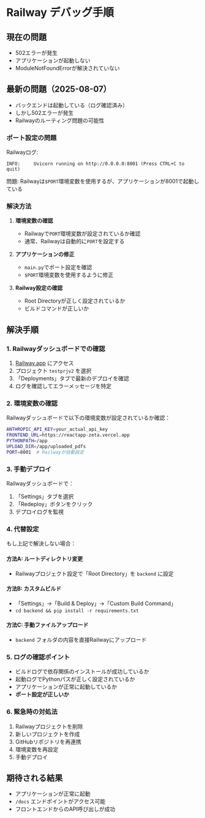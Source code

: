 # Railway デバッグ手順

## 現在の問題
- 502エラーが発生
- アプリケーションが起動しない
- ModuleNotFoundErrorが解決されていない

## 最新の問題（2025-08-07）
- バックエンドは起動している（ログ確認済み）
- しかし502エラーが発生
- Railwayのルーティング問題の可能性

### ポート設定の問題
Railwayログ:
```
INFO:     Uvicorn running on http://0.0.0.0:8001 (Press CTRL+C to quit)
```

問題: Railwayは`$PORT`環境変数を使用するが、アプリケーションが8001で起動している

### 解決方法
1. **環境変数の確認**
   - Railwayで`PORT`環境変数が設定されているか確認
   - 通常、Railwayは自動的に`PORT`を設定する

2. **アプリケーションの修正**
   - `main.py`でポート設定を確認
   - `$PORT`環境変数を使用するように修正

3. **Railway設定の確認**
   - Root Directoryが正しく設定されているか
   - ビルドコマンドが正しいか

## 解決手順

### 1. Railwayダッシュボードでの確認
1. [Railway.app](https://railway.app) にアクセス
2. プロジェクト `testprjv2` を選択
3. 「Deployments」タブで最新のデプロイを確認
4. ログを確認してエラーメッセージを特定

### 2. 環境変数の確認
Railwayダッシュボードで以下の環境変数が設定されているか確認：

```bash
ANTHROPIC_API_KEY=your_actual_api_key
FRONTEND_URL=https://reactapp-zeta.vercel.app
PYTHONPATH=/app
UPLOAD_DIR=/app/uploaded_pdfs
PORT=8001  # Railwayが自動設定
```

### 3. 手動デプロイ
Railwayダッシュボードで：
1. 「Settings」タブを選択
2. 「Redeploy」ボタンをクリック
3. デプロイログを監視

### 4. 代替設定
もし上記で解決しない場合：

#### 方法A: ルートディレクトリ変更
- Railwayプロジェクト設定で「Root Directory」を `backend` に設定

#### 方法B: カスタムビルド
- 「Settings」→「Build & Deploy」→「Custom Build Command」
- `cd backend && pip install -r requirements.txt`

#### 方法C: 手動ファイルアップロード
- `backend` フォルダの内容を直接Railwayにアップロード

### 5. ログの確認ポイント
- ビルドログで依存関係のインストールが成功しているか
- 起動ログでPythonパスが正しく設定されているか
- アプリケーションが正常に起動しているか
- **ポート設定が正しいか**

### 6. 緊急時の対処法
1. Railwayプロジェクトを削除
2. 新しいプロジェクトを作成
3. GitHubリポジトリを再連携
4. 環境変数を再設定
5. 手動デプロイ

## 期待される結果
- アプリケーションが正常に起動
- `/docs` エンドポイントがアクセス可能
- フロントエンドからのAPI呼び出しが成功 